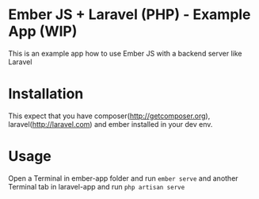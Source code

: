 # Ember JS + Laravel (PHP) - Example App (WIP)
This is an example app how to use Ember JS with a backend server like Laravel

# Installation
This expect that you have composer(http://getcomposer.org), laravel(http://laravel.com) and ember installed in your dev env.

# Usage
Open a Terminal in ember-app folder and run `ember serve` and another Terminal tab in laravel-app and run `php artisan serve`
